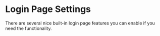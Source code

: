 # Login Page Settings

There are several nice built-in login page features you can enable if you need the functionality.
